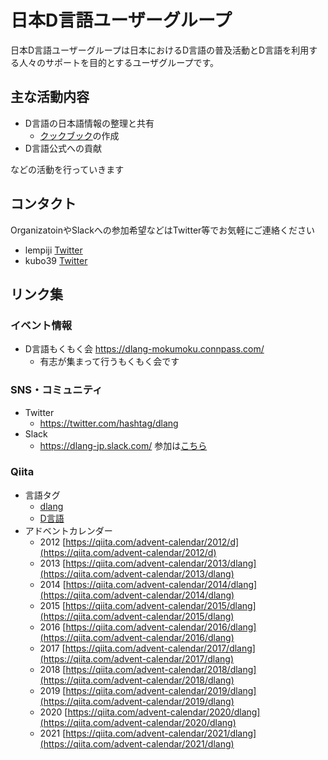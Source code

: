 # 日本D言語ユーザーグループ

日本D言語ユーザーグループは日本におけるD言語の普及活動とD言語を利用する人々のサポートを目的とするユーザグループです。

## 主な活動内容

- D言語の日本語情報の整理と共有
    - [クックブック](https://github.com/dlang-jp/Cookbook)の作成
- D言語公式への貢献

などの活動を行っていきます

## コンタクト

OrganizatoinやSlackへの参加希望などはTwitter等でお気軽にご連絡ください

- lempiji [Twitter](https://twitter.com/lempiji)
- kubo39  [Twitter](https://twitter.com/shitsyndrome)

## リンク集

### イベント情報

- D言語もくもく会 https://dlang-mokumoku.connpass.com/
  - 有志が集まって行うもくもく会です

### SNS・コミュニティ

- Twitter
    - https://twitter.com/hashtag/dlang
- Slack
    - https://dlang-jp.slack.com/ 参加は[こちら](https://join.slack.com/t/dlang-jp/shared_invite/zt-dh9boxuv-b0y7fnHwwM6I5dtxV2uhmg)

### Qiita

- 言語タグ
    - [dlang](https://qiita.com/tags/dlang)
    - [D言語](https://qiita.com/tags/d言語)
- アドベントカレンダー
    - 2012 [https://qiita.com/advent-calendar/2012/d](https://qiita.com/advent-calendar/2012/d)
    - 2013 [https://qiita.com/advent-calendar/2013/dlang](https://qiita.com/advent-calendar/2013/dlang)
    - 2014 [https://qiita.com/advent-calendar/2014/dlang](https://qiita.com/advent-calendar/2014/dlang)
    - 2015 [https://qiita.com/advent-calendar/2015/dlang](https://qiita.com/advent-calendar/2015/dlang)
    - 2016 [https://qiita.com/advent-calendar/2016/dlang](https://qiita.com/advent-calendar/2016/dlang)
    - 2017 [https://qiita.com/advent-calendar/2017/dlang](https://qiita.com/advent-calendar/2017/dlang)
    - 2018 [https://qiita.com/advent-calendar/2018/dlang](https://qiita.com/advent-calendar/2018/dlang)
    - 2019 [https://qiita.com/advent-calendar/2019/dlang](https://qiita.com/advent-calendar/2019/dlang)
    - 2020 [https://qiita.com/advent-calendar/2020/dlang](https://qiita.com/advent-calendar/2020/dlang)
    - 2021 [https://qiita.com/advent-calendar/2021/dlang](https://qiita.com/advent-calendar/2021/dlang)

